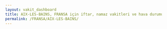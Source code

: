 ```yaml
---
layout: vakit_dashboard
title: AIX-LES-BAINS, FRANSA için iftar, namaz vakitleri ve hava durumu - ilçe/eyalet seç
permalink: /FRANSA/AIX-LES-BAINS/
---
```


<script type="text/javascript">
  var GLOBAL_COUNTRY = 'FRANSA';
  var GLOBAL_CITY = 'AIX-LES-BAINS';
  var GLOBAL_STATE = '';
  var lat = 72;
  var lon = 21;
</script>
